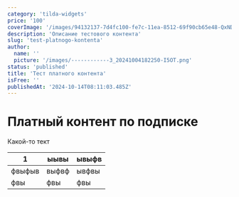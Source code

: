 ```yaml
---
category: 'tilda-widgets'
price: '100'
coverImage: '/images/94132137-7d4fc100-fe7c-11ea-8512-69f90cb65e48-QxND.gif'
description: 'Описание тестового контента'
slug: 'test-platnogo-kontenta'
author:
  name: ''
  picture: '/images/------------3_20241004182250-I5OT.png'
status: 'published'
title: 'Тест платного контента'
isFree: ''
publishedAt: '2024-10-14T08:11:03.485Z'
---
```


# Платный контент по подписке

Какой-то тект

| 1 | ыывы | ывыфв |
| --- | --- | --- |
| фвыфыв | выфвф | ывфвы |
| фвы | фвы | фвы |
